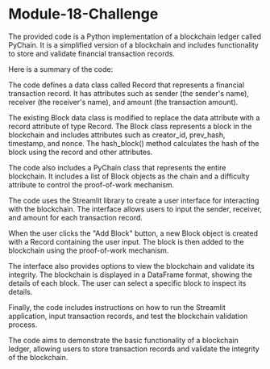 # Module-18-Challenge
The provided code is a Python implementation of a blockchain ledger called PyChain. It is a simplified version of a blockchain and includes functionality to store and validate financial transaction records.

Here is a summary of the code:

The code defines a data class called Record that represents a financial transaction record. It has attributes such as sender (the sender's name), receiver (the receiver's name), and amount (the transaction amount).

The existing Block data class is modified to replace the data attribute with a record attribute of type Record. The Block class represents a block in the blockchain and includes attributes such as creator_id, prev_hash, timestamp, and nonce. The hash_block() method calculates the hash of the block using the record and other attributes.

The code also includes a PyChain class that represents the entire blockchain. It includes a list of Block objects as the chain and a difficulty attribute to control the proof-of-work mechanism.

The code uses the Streamlit library to create a user interface for interacting with the blockchain. The interface allows users to input the sender, receiver, and amount for each transaction record.

When the user clicks the "Add Block" button, a new Block object is created with a Record containing the user input. The block is then added to the blockchain using the proof-of-work mechanism.

The interface also provides options to view the blockchain and validate its integrity. The blockchain is displayed in a DataFrame format, showing the details of each block. The user can select a specific block to inspect its details.

Finally, the code includes instructions on how to run the Streamlit application, input transaction records, and test the blockchain validation process.

The code aims to demonstrate the basic functionality of a blockchain ledger, allowing users to store transaction records and validate the integrity of the blockchain.
